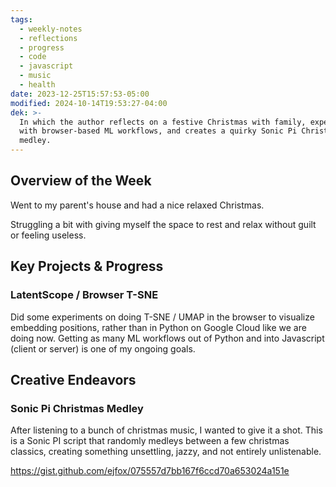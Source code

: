 ```yaml
---
tags:
  - weekly-notes
  - reflections
  - progress
  - code
  - javascript
  - music
  - health
date: 2023-12-25T15:57:53-05:00
modified: 2024-10-14T19:53:27-04:00
dek: >-
  In which the author reflects on a festive Christmas with family, experiments
  with browser-based ML workflows, and creates a quirky Sonic Pi Christmas
  medley.
---
```


##  Overview of the Week

Went to my parent's house and had a nice relaxed Christmas.

Struggling a bit with giving myself the space to rest and relax without guilt or feeling useless.

##  Key Projects & Progress

### LatentScope / Browser T-SNE

Did some experiments on doing T-SNE / UMAP in the browser to visualize embedding positions, rather than in Python on Google Cloud like we are doing now. Getting as many ML workflows out of Python and into Javascript (client or server) is one of my ongoing goals.

##  Creative Endeavors
### Sonic Pi Christmas Medley

After listening to a bunch of christmas music, I wanted to give it a shot. This is a Sonic PI script that randomly medleys between a few christmas classics, creating something unsettling, jazzy, and not entirely unlistenable.

<https://gist.github.com/ejfox/075557d7bb167f6ccd70a653024a151e>